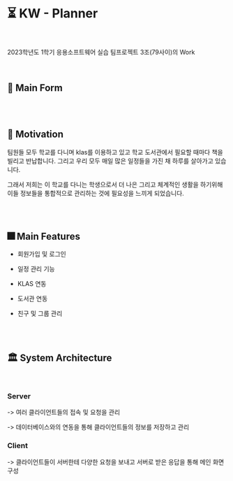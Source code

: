 # ⏳ KW - Planner

<br>

2023학년도 1학기 응용소프트웨어 실습 팀프로젝트 3조(79사이)의 Work

<br>

## 📓 Main Form 


<br><br>

## 🎌 Motivation 

팀원들 모두 학교를 다니며 klas를 이용하고 있고 학교 도서관에서 필요할 때마다 책을 빌리고 반납합니다. 그리고 우리 모두 매일 많은 일정들을 가진 채 하루를 살아가고 있습니다. 

그래서 저희는 이 학교를 다니는 학생으로서 더 나은 그리고 체계적인 생활을 하기위해 이들 정보들을 통합적으로 관리하는 것에 필요성을 느끼게 되었습니다.


<br><br>



## 🎆 Main Features

* 회원가입 및 로그인 


* 일정 관리 기능


* KLAS 연동


* 도서관 연동


* 친구 및 그룹 관리


<br><br>


## 🏛️ System Architecture


<br>


### Server 

-> 여러 클라이언트들의 접속 및 요청을 관리

-> 데이터베이스와의 연동을 통해 클라이언트들의 정보를 저장하고 관리


### Client 
 
-> 클라이언트들이 서버한테 다양한 요청을 보내고 서버로 받은 응답을 통해 메인 화면 구성  


<br><br>





 
 
